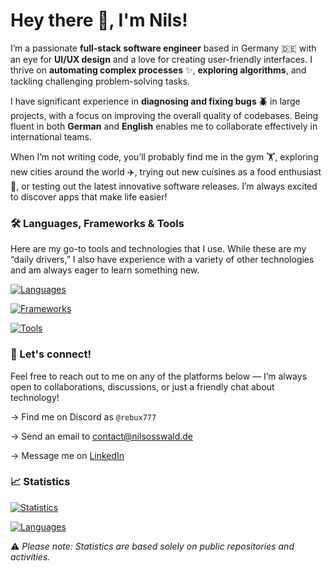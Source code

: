 # Hey there 👋, I'm Nils!

I’m a passionate **full-stack software engineer** based in Germany 🇩🇪 with an eye for **UI/UX design** and a love for creating user-friendly interfaces. I thrive on **automating complex processes** ✨, **exploring algorithms**, and tackling challenging problem-solving tasks.

I have significant experience in **diagnosing and fixing bugs 🪲** in large projects, with a focus on improving the overall quality of codebases. Being fluent in both **German** and **English** enables me to collaborate effectively in international teams.

When I’m not writing code, you’ll probably find me in the gym 🏋️, exploring new cities around the world ✈️, trying out new cuisines as a food enthusiast 🍛, or testing out the latest innovative software releases. I’m always excited to discover apps that make life easier!

### 🛠️ Languages, Frameworks & Tools

Here are my go-to tools and technologies that I use. While these are my “daily drivers,” I also have experience with a variety of other technologies and am always eager to learn something new.

[![Languages](https://skillicons.dev/icons?i=kotlin,java,ts,js,postgres,sass)](https://skillicons.dev)

[![Frameworks](https://skillicons.dev/icons?i=spring,hibernate,next,react,solidjs,astro,prisma,tailwind,electron)](https://skillicons.dev)

[![Tools](https://skillicons.dev/icons?i=apple,windows,idea,vscode,docker,sentry,redis,figma,git,gradle,bun,deno)](https://skillicons.dev)

### 🚀 Let's connect!

Feel free to reach out to me on any of the platforms below — I’m always open to collaborations, discussions, or just a friendly chat about technology!

→ Find me on Discord as `@rebux777`

→ Send an email to [contact@nilsosswald.de](mailto:contact@nilsosswald.de)

→ Message me on [LinkedIn](https://www.linkedin.com/in/nils-osswald/)

### 📈 Statistics

[![Statistics](https://github-readme-stats.vercel.app/api?username=7rebux&theme=ayu-mirage&show_icons=true&include_all_commits=false&rank_icon=github&custom_title=Overview&show=prs_merged,prs_merged_percentage)](https://github.com/anuraghazra/github-readme-stats)

[![Languages](https://github-readme-stats.vercel.app/api/top-langs/?username=7rebux&theme=ayu-mirage&hide=mdx&layout=compact&custom_title=Top%20Languages)](https://github.com/anuraghazra/github-readme-stats)

⚠️ _Please note: Statistics are based solely on public repositories and activities._
